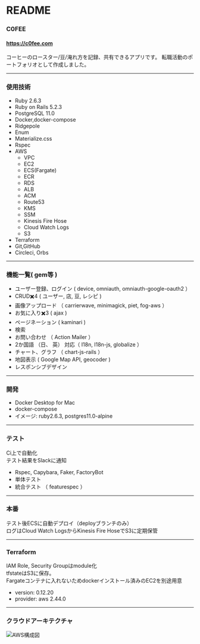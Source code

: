 # README

### C0FEE
#### https://c0fee.com

コーヒーのロースター/豆/淹れ方を記録、共有できるアプリです。
転職活動のポートフォリオとして作成しました。<br/>

---
### 使用技術
* Ruby 2.6.3
* Ruby on Rails 5.2.3
* PostgreSQL 11.0
* Docker,docker-compose
* Ridgepole
* Enum
* Materialize.css
* Rspec
* AWS
	* VPC
	* EC2
	* ECS(Fargate)
	* ECR
	* RDS
	* ALB
	* ACM
	* Route53
	* KMS
	* SSM
	* Kinesis Fire Hose
	* Cloud Watch Logs
	* S3
* Terraform
* Git,GitHub
* Circleci, Orbs

---
### 機能一覧( gem等 )
* ユーザー登録、ログイン ( device, omniauth, omniauth-google-oauth2 ）
* CRUD✖️4 ( ユーザー, 店, 豆, レシピ )
* 画像アップロード （ carrierwave, minimagick, piet, fog-aws ）
* お気に入り✖️3 ( ajax )
* ページネーション ( kaminari )
* 検索
* お問い合わせ （ Action Mailer ）
* 2か国語 （日、 英） 対応（ I18n, I18n-js, globalize ）
* チャート、グラフ （ chart-js-rails ）
* 地図表示 ( Google Map API, geocoder )
* レスポンシブデザイン

---
### 開発
* Docker Desktop for Mac
* docker-compose
* イメージ: ruby2.6.3, postgres11.0-alpine

---
### テスト
Ci上で自動化<br/>
テスト結果をSlackに通知
* Rspec, Capybara, Faker, FactoryBot
* 単体テスト
* 統合テスト （ featurespec ）

---
### 本番
テスト後ECSに自動デプロイ（deployブランチのみ）<br/>
ログはCloud Watch LogsからKinesis Fire HoseでS3に定期保管

---
### Terraform
IAM Role, Security Groupはmodule化<br/>
tfstateはS3に保存。<br/>
Fargateコンテナに入れないためdockerインストール済みのEC2を別途用意<br/>
* version: 0.12.20
* provider: aws 2.44.0

---
### クラウドアーキテクチャ
![AWS構成図](https://user-images.githubusercontent.com/45422771/89140909-f5d18a00-d57d-11ea-8574-3b9555dda393.png)

